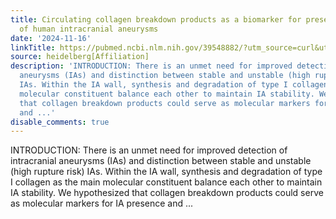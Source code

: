 ```yaml
---
title: Circulating collagen breakdown products as a biomarker for presence and instability
  of human intracranial aneurysms
date: '2024-11-16'
linkTitle: https://pubmed.ncbi.nlm.nih.gov/39548882/?utm_source=curl&utm_medium=rss&utm_campaign=pubmed-2&utm_content=1FakS-2QOkCT8HsMOQP1bCRQ4YzyumYOmxmF0moLsQ3dFB1E9V&fc=20220326224207&ff=20241117172407&v=2.18.0.post9+e462414
source: heidelberg[Affiliation]
description: 'INTRODUCTION: There is an unmet need for improved detection of intracranial
  aneurysms (IAs) and distinction between stable and unstable (high rupture risk)
  IAs. Within the IA wall, synthesis and degradation of type I collagen as the main
  molecular constituent balance each other to maintain IA stability. We hypothesized
  that collagen breakdown products could serve as molecular markers for IA presence
  and ...'
disable_comments: true
---
```

INTRODUCTION: There is an unmet need for improved detection of intracranial aneurysms (IAs) and distinction between stable and unstable (high rupture risk) IAs. Within the IA wall, synthesis and degradation of type I collagen as the main molecular constituent balance each other to maintain IA stability. We hypothesized that collagen breakdown products could serve as molecular markers for IA presence and ...